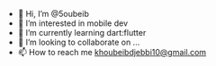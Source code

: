 - 👋 Hi, I’m @5oubeib
- 👀 I’m interested in mobile dev
- 🌱 I’m currently learning dart:flutter    
- 💞️ I’m looking to collaborate on ...
- 📫 How to reach me khoubeibdjebbi10@gmail.com

<!---
5oubeib/5oubeib is a ✨ special ✨ repository because its `README.md` (this file) appears on your GitHub profile.
You can click the Preview link to take a look at your changes.
--->
